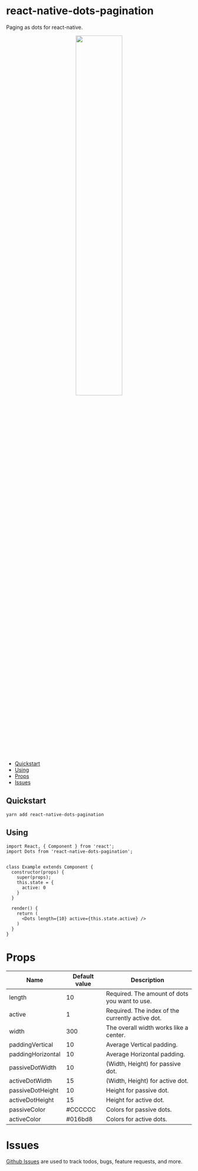 # react-native-dots-pagination

Paging as dots for react-native.

<p align="center">
  <img src="https://raw.githubusercontent.com/tsepeti/react-native-dots-pagination/master/record.gif" width="50%" />
</p>


<!-- START doctoc generated TOC please keep comment here to allow auto update -->
<!-- DON'T EDIT THIS SECTION, INSTEAD RE-RUN doctoc TO UPDATE -->


  - [Quickstart](#quickstart)
  - [Using](#using)
- [Props](#props)
- [Issues](#issues)

<!-- END doctoc generated TOC please keep comment here to allow auto update -->

## Quickstart
    yarn add react-native-dots-pagination
    
## Using

```JS
import React, { Component } from 'react';
import Dots from 'react-native-dots-pagination';


class Example extends Component {
  constructor(props) {
    super(props);
    this.state = {
      active: 0
    }
  }
  
  render() {
    return (
      <Dots length={10} active={this.state.active} />
    )
  }
}
```

# Props

| Name | Default value | Description |
|--|--|--|
| length | 10 | Required. The amount of dots you want to use. |
| active | 1 | Required. The index of the currently active dot. |
| width | 300 | The overall width works like a center. |
| paddingVertical | 10 | Average Vertical padding. |
| paddingHorizontal | 10 | Average Horizontal padding. |
| passiveDotWidth | 10 | (Width, Height) for passive dot. |
| activeDotWidth | 15 | (Width, Height) for active dot. |
| passiveDotHeight | 10 | Height for passive dot. |
| activeDotHeight | 15 | Height for active dot. |
| passiveColor | #CCCCCC | Colors for passive dots. |
| activeColor | #016bd8 | Colors for active dots. |

# Issues

[Github Issues](https://github.com/tsepeti/react-native-dots-pagination/issues) are used to track todos, bugs, feature requests, and more.

